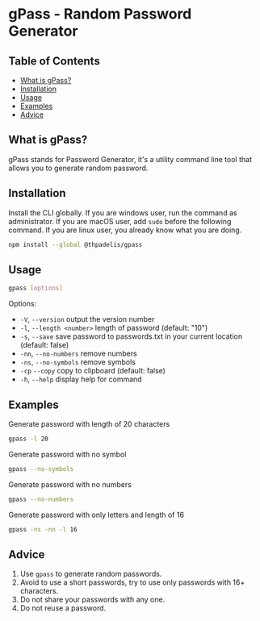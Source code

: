 # gPass - Random Password Generator

## Table of Contents

- [What is gPass?](#what-is-gpass)
- [Installation](#installation)
- [Usage](#usage)
- [Examples](#examples)
- [Advice](#advice)

## What is gPass?

gPass stands for Password Generator, it's a utility command line tool that allows you to generate random password.

## Installation

Install the CLI globally. If you are windows user, run the command as administrator. If you are macOS user, add `sudo` before the following command. If you are linux user, you already know what you are doing.

```sh
npm install --global @thpadelis/gpass
```


## Usage

```sh
gpass [options]
```

Options:
- `-V`, `--version` output the version number
- `-l`, `--length <number>` length of password (default: "10")
- `-s`, `--save` save password to passwords.txt in your current location (default: false)
- `-nn`, `--no-numbers` remove numbers
- `-ns`, `--no-symbols` remove symbols
- `-cp` `--copy` copy to clipboard (default: false)
- `-h`, `--help` display help for command

## Examples

Generate password with length of 20 characters
```sh
gpass -l 20
```

Generate password with no symbol
```sh
gpass --no-symbols
```

Generate password with no numbers
```sh
gpass --no-numbers
```

Generate password with only letters and length of 16
```sh
gpass -ns -nn -l 16
```
## Advice

1. Use `gpass` to generate random passwords.
2. Avoid to use a short passwords, try to use only passwords with 16+ characters.
3. Do not share your passwords with any one.
4. Do not reuse a password.
